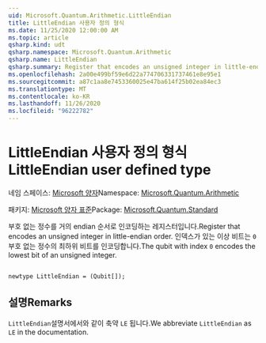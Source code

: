 ```yaml
---
uid: Microsoft.Quantum.Arithmetic.LittleEndian
title: LittleEndian 사용자 정의 형식
ms.date: 11/25/2020 12:00:00 AM
ms.topic: article
qsharp.kind: udt
qsharp.namespace: Microsoft.Quantum.Arithmetic
qsharp.name: LittleEndian
qsharp.summary: Register that encodes an unsigned integer in little-endian order. The qubit with index `0` encodes the lowest bit of an unsigned integer.
ms.openlocfilehash: 2a00e499bf59e6d22a774706331737461e8e95e1
ms.sourcegitcommit: a87c1aa8e7453360025e47ba614f25b02ea84ec3
ms.translationtype: MT
ms.contentlocale: ko-KR
ms.lasthandoff: 11/26/2020
ms.locfileid: "96222782"
---
```

# <a name="littleendian-user-defined-type"></a><span data-ttu-id="6b729-102">LittleEndian 사용자 정의 형식</span><span class="sxs-lookup"><span data-stu-id="6b729-102">LittleEndian user defined type</span></span>

<span data-ttu-id="6b729-103">네임 스페이스: [Microsoft 양자](xref:Microsoft.Quantum.Arithmetic)</span><span class="sxs-lookup"><span data-stu-id="6b729-103">Namespace: [Microsoft.Quantum.Arithmetic](xref:Microsoft.Quantum.Arithmetic)</span></span>

<span data-ttu-id="6b729-104">패키지: [Microsoft 양자 표준](https://nuget.org/packages/Microsoft.Quantum.Standard)</span><span class="sxs-lookup"><span data-stu-id="6b729-104">Package: [Microsoft.Quantum.Standard](https://nuget.org/packages/Microsoft.Quantum.Standard)</span></span>


<span data-ttu-id="6b729-105">부호 없는 정수를 거의 endian 순서로 인코딩하는 레지스터입니다.</span><span class="sxs-lookup"><span data-stu-id="6b729-105">Register that encodes an unsigned integer in little-endian order.</span></span> <span data-ttu-id="6b729-106">인덱스가 있는 이상 비트는 `0` 부호 없는 정수의 최하위 비트를 인코딩합니다.</span><span class="sxs-lookup"><span data-stu-id="6b729-106">The qubit with index `0` encodes the lowest bit of an unsigned integer.</span></span>

```qsharp

newtype LittleEndian = (Qubit[]);
```



## <a name="remarks"></a><span data-ttu-id="6b729-107">설명</span><span class="sxs-lookup"><span data-stu-id="6b729-107">Remarks</span></span>

<span data-ttu-id="6b729-108">`LittleEndian`설명서에서와 같이 축약 `LE` 됩니다.</span><span class="sxs-lookup"><span data-stu-id="6b729-108">We abbreviate `LittleEndian` as `LE` in the documentation.</span></span>